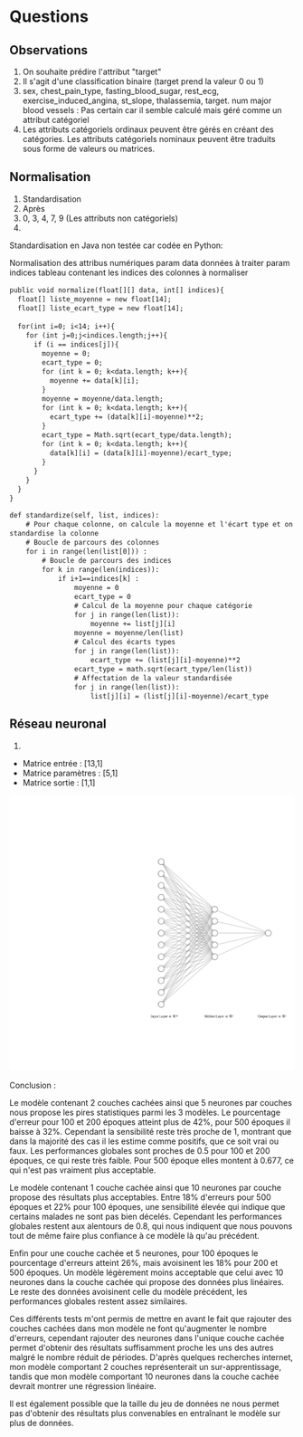 # Questions

## Observations

 1. On souhaite prédire l'attribut "target"
 2. Il s'agit d'une classification binaire (target prend la valeur 0 ou 1)
 3. sex, chest_pain_type, fasting_blood_sugar, rest_ecg, exercise_induced_angina, st_slope, thalassemia, target.
 num major blood vessels : Pas certain car il semble calculé mais géré comme un attribut catégoriel
 4. Les attributs catégoriels ordinaux peuvent être gérés en créant des catégories.
 Les attributs catégoriels nominaux peuvent être traduits sous forme de valeurs ou matrices.

## Normalisation

 1. Standardisation
 2. Après
 3. 0, 3, 4, 7, 9 (Les attributs non catégoriels)
 4.

Standardisation en Java non testée car codée en Python:

Normalisation des attribus numériques
param data données à traiter
param indices tableau contenant les indices des colonnes à normaliser
```
public void normalize(float[][] data, int[] indices){
  float[] liste_moyenne = new float[14];
  float[] liste_ecart_type = new float[14];

  for(int i=0; i<14; i++){
    for (int j=0;j<indices.length;j++){
      if (i == indices[j]){
        moyenne = 0;
        ecart_type = 0;
        for (int k = 0; k<data.length; k++){
          moyenne += data[k][i];
        }
        moyenne = moyenne/data.length;
        for (int k = 0; k<data.length; k++){
          ecart_type += (data[k][i]-moyenne)**2;
        }
        ecart_type = Math.sqrt(ecart_type/data.length);
        for (int k = 0; k<data.length; k++){
          data[k][i] = (data[k][i]-moyenne)/ecart_type;
        }
      }
    }
  }
}
```
```
def standardize(self, list, indices):
    # Pour chaque colonne, on calcule la moyenne et l'écart type et on standardise la colonne
    # Boucle de parcours des colonnes
    for i in range(len(list[0])) :
        # Boucle de parcours des indices
        for k in range(len(indices)):
            if i+1==indices[k] :
                moyenne = 0
                ecart_type = 0
                # Calcul de la moyenne pour chaque catégorie
                for j in range(len(list)):
                    moyenne += list[j][i]
                moyenne = moyenne/len(list)
                # Calcul des écarts types
                for j in range(len(list)):
                    ecart_type += (list[j][i]-moyenne)**2
                ecart_type = math.sqrt(ecart_type/len(list))
                # Affectation de la valeur standardisée
                for j in range(len(list)):
                    list[j][i] = (list[j][i]-moyenne)/ecart_type
```
## Réseau neuronal

1.
* Matrice entrée : [13,1]
* Matrice paramètres : [5,1]
* Matrice sortie : [1,1]

![](/nn.svg)

Conclusion :

Le modèle contenant 2 couches cachées ainsi que 5 neurones par couches nous propose les pires statistiques parmi les 3 modèles.
Le pourcentage d'erreur pour 100 et 200 époques atteint plus de 42%, pour 500 époques il baisse à 32%. Cependant la sensibilité reste très proche de 1, montrant que dans la majorité des cas il les estime comme positifs, que ce soit vrai ou faux.
Les performances globales sont proches de 0.5 pour 100 et 200 époques, ce qui reste très faible.
Pour 500 époque elles montent à 0.677, ce qui n'est pas vraiment plus acceptable.

Le modèle contenant 1 couche cachée ainsi que 10 neurones par couche propose des résultats plus acceptables.
Entre 18% d'erreurs pour 500 époques et 22% pour 100 époques, une sensibilité élevée qui indique que certains malades ne sont pas bien décelés.
Cependant les performances globales restent aux alentours de 0.8, qui nous indiquent que nous pouvons tout de même faire plus confiance à ce modèle là qu'au précédent.

Enfin pour une couche cachée et 5 neurones, pour 100 époques le pourcentage d'erreurs atteint 26%, mais avoisinent les 18% pour 200 et 500 époques. Un modèle légèrement moins acceptable que celui avec 10 neurones dans la couche cachée qui propose des données plus linéaires. Le reste des données avoisinent celle du modèle précédent, les performances globales restent assez similaires.


Ces différents tests m'ont permis de mettre en avant le fait que rajouter des couches cachées dans mon modèle ne font qu'augmenter le nombre d'erreurs, cependant rajouter des neurones dans l'unique couche cachée permet d'obtenir des résultats suffisamment proche les uns des autres malgré le nombre réduit de périodes. D'après quelques recherches internet, mon modèle comportant 2 couches représenterait un sur-apprentissage, tandis que mon modèle comportant 10 neurones dans la couche cachée devrait montrer une régression linéaire.

Il est également possible que la taille du jeu de données ne nous permet pas d'obtenir des résultats plus convenables en entraînant le modèle sur plus de données.
